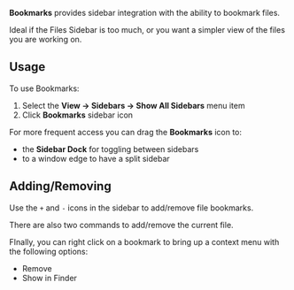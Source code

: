 **Bookmarks** provides sidebar integration with the ability to bookmark files.

Ideal if the Files Sidebar is too much, or you want a simpler view of the files you are working on.

## Usage

To use Bookmarks:

1. Select the **View → Sidebars → Show All Sidebars** menu item
2. Click **Bookmarks** sidebar icon

For more frequent access you can drag the **Bookmarks** icon to:

- the **Sidebar Dock** for toggling between sidebars
- to a window edge to have a split sidebar

## Adding/Removing

Use the `+` and `-` icons in the sidebar to add/remove file bookmarks.

There are also two commands to add/remove the current file.

FInally, you can right click on a bookmark to bring up a context menu with the following options:

- Remove
- Show in Finder
